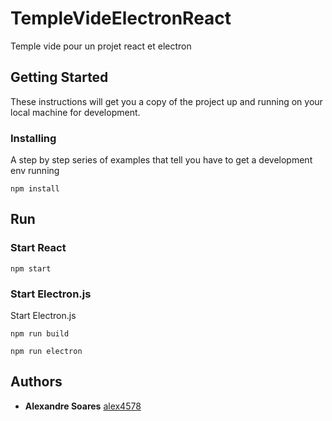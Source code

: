 # TempleVideElectronReact
Temple vide pour un projet react et electron

## Getting Started

These instructions will get you a copy of the project up and running on your local machine for development.

### Installing

A step by step series of examples that tell you have to get a development env running

```
npm install
```

## Run

### Start React

```
npm start
```

### Start Electron.js

Start Electron.js

```
npm run build

npm run electron
```

## Authors

* **Alexandre Soares**
[alex4578](https://github.com/alex4578)
